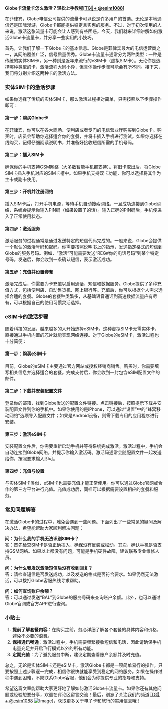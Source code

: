 **Globe卡流量卡怎么激活？轻松上手教程[[TG💪+ @esim1088](https://t.me/s/esim1088)]**

在菲律宾，Globe电信公司提供的流量卡可以说是许多用户的首选。无论是本地通信还是国际漫游，Globe卡都能提供稳定且实惠的服务。不过，对于初次使用的人来说，激活这张流量卡可能会让人感到有些困惑。今天，我们就来详细讲解如何激活Globe卡流量卡，并分享一些实用的小技巧。

首先，让我们了解一下Globe卡的基本信息。Globe是菲律宾最大的电信运营商之一，其网络覆盖广泛，信号质量优秀。Globe卡流量卡通常分为两种类型：一种是传统的实体SIM卡，另一种则是近年来流行的eSIM卡（虚拟SIM卡）。无论你是选择哪种类型的卡，激活流程大同小异，但具体操作步骤可能会有所不同。接下来，我们将分别介绍这两种卡的激活方法。

### 实体SIM卡的激活步骤

如果你选择了传统的实体SIM卡，那么激活过程相对简单，只需按照以下步骤操作即可：

#### 第一步：购买Globe卡
在菲律宾，你可以在各大商场、便利店或者专门的电信营业厅购买到Globe卡。购买时，店员会帮助你选择适合你的套餐，并将卡插入手机进行测试。如果你选择在线购买，记得仔细阅读说明书，并准备好接收短信所需的手机号码。

#### 第二步：插入SIM卡
确保你的手机支持GSM网络（大多数智能手机都支持）。将旧卡取出后，将Globe SIM卡插入手机对应的SIM卡槽中。如果手机支持双卡功能，你可以选择将其作为主卡或副卡使用。

#### 第三步：开机并注册网络
插入SIM卡后，打开手机电源，等待手机自动搜索网络。一旦成功连接到Globe网络，系统会提示你输入PIN码（如果设置了的话）。输入正确的PIN码后，手机便进入了正常使用状态。

#### 第四步：激活服务
激活服务的过程通常是通过发送特定的短信代码完成的。一般来说，Globe会提供一个默认的激活号码和密码。你需要按照说明书上的指示，发送指定格式的短信到Globe的服务号码。例如，“激活”可能需要发送“REG#你的电话号码”到某个特定号码。发送后，你会收到一条确认短信，表示激活成功。

#### 第五步：充值并设置套餐
激活完成后，你需要为卡充值以启用通话、短信和数据服务。Globe提供了多种充值方式，包括便利店、自动售货机、网上银行等。充值后，你可以根据个人需求选择合适的套餐。Globe的套餐种类繁多，从基础语音通话到高速数据流量应有尽有，可以根据自己的使用习惯灵活选择。

### eSIM卡的激活步骤

随着科技的发展，越来越多的人开始选择eSIM卡。这种虚拟SIM卡无需实体卡，直接通过手机内置的芯片就能实现网络连接。对于Globe的eSIM卡，激活过程也十分简便：

#### 第一步：购买eSIM卡
目前，Globe的eSIM卡主要通过官方网站或授权经销商销售。购买时，你需要填写相关信息并选择适合的套餐。完成支付后，你会收到一封包含eSIM配置文件的邮件。

#### 第二步：下载并安装配置文件
登录你的邮箱，找到Globe发送的配置文件链接。点击链接后，按照提示下载并安装配置文件到你的手机中。如果你使用的是iPhone，可以通过“设置”中的“蜂窝移动网络”选项导入配置文件；如果是Android设备，则需下载专用的应用程序进行安装。

#### 第三步：激活eSIM卡
安装配置文件后，你需要重新启动手机并等待系统完成激活。激活过程中，手机会自动连接到Globe网络，并提示你输入激活码。激活码通常会随配置文件一起发送给你，按照要求输入即可。

#### 第四步：充值与设置
与实体SIM卡类似，eSIM卡也需要充值才能正常使用。你可以通过Globe官网或合作的第三方平台进行充值。充值成功后，同样可以根据需要设置相应的套餐和服务。

### 常见问题解答

在激活Globe卡的过程中，难免会遇到一些问题。下面列出了一些常见的疑问及解决办法，希望能帮助大家顺利解决问题：

**问：为什么我的手机无法识别SIM卡？**  
答：首先检查SIM卡是否正确插入，确保没有反装或松动。其次，确认手机是否支持GSM网络。如果以上都没有问题，可能是手机硬件故障，建议联系专业维修人员。

**问：为什么我发送激活短信后没有收到回复？**  
答：请检查短信是否发送成功，以及发送的格式是否符合要求。如果仍然无法激活，可以拨打Globe客服热线寻求帮助。

**问：如何查询账户余额？**  
答：可以通过发送“BAL”到Globe的服务号码来查询账户余额。此外，也可以通过Globe官网或官方APP进行查询。

### 小贴士

1. **提前了解套餐内容**：在购买之前，务必详细了解各个套餐的具体内容和价格，避免不必要的浪费。
2. **保持通讯畅通**：激活过程中，手机需要频繁接收短信和电话，因此请确保手机电量充足并开启飞行模式以外的所有功能。
3. **定期充值**：为了避免服务中断，建议定期查看账户余额并及时充值。

总之，无论是实体SIM卡还是eSIM卡，激活Globe卡都是一项简单易行的操作。只要按照上述步骤逐一完成，相信你很快就能享受到稳定的网络服务。如果在操作过程中遇到困难，不妨联系Globe客服，他们会为你提供专业的指导和支持。

希望这篇文章能帮助大家更好地了解如何激活Globe卡流量卡。如果你还有其他问题或经验想要分享，欢迎在评论区留言交流！最后，别忘了关注我们的频道[[TG💪+ @esim1088](https://t.me/s/esim1088) ![Image](https://i.postimg.cc/4NQfJmqS/Snipaste-2025-05-13-00-14-12.png)]，获取更多关于电子卡和旅行的实用信息哦！